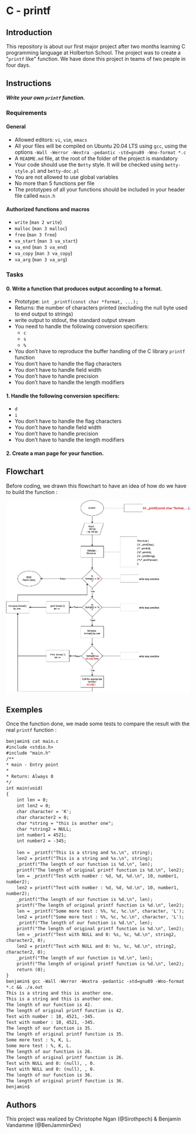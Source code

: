 # C - printf

## Introduction
This repository is about our first major project after two months learning C programming language at Holberton School. 
The project was to create a "```printf``` like" function.
We have done this project in teams of two people in four days.


## Instructions
***Write your own ```printf``` function.***

### Requirements
#### General
* Allowed editors: ```vi```, ```vim```, ```emacs```
* All your files will be compiled on Ubuntu 20.04 LTS using ```gcc```, using the options ```-Wall -Werror -Wextra -pedantic -std=gnu89 -Wno-format *.c```
* A ```README.md``` file, at the root of the folder of the project is mandatory
* Your code should use the ```Betty``` style. It will be checked using ```betty-style.pl``` and ```betty-doc.pl```
* You are not allowed to use global variables
* No more than 5 functions per file
* The prototypes of all your functions should be included in your header file called ```main.h```

#### Authorized functions and macros
* ```write``` (```man 2 write```)
* ```malloc``` (```man 3 malloc```)
* ```free``` (```man 3 free```)
* ```va_start``` (```man 3 va_start```)
* ```va_end``` (```man 3 va_end```)
* ```va_copy``` (```man 3 va_copy```)
* ```va_arg``` (```man 3 va_arg```)

### Tasks
#### 0. Write a function that produces output according to a format.
* Prototype: ```int _printf(const char *format, ...);```
* Returns: the number of characters printed (excluding the null byte used to end output to strings)
* write output to stdout, the standard output stream
* You need to handle the following conversion specifiers:
    - ```c```
    - ```s```
    - ```%```
* You don’t have to reproduce the buffer handling of the C library ```printf``` function
* You don’t have to handle the flag characters
* You don’t have to handle field width
* You don’t have to handle precision
* You don’t have to handle the length modifiers

#### 1. Handle the following conversion specifiers:
* ```d```
* ```i```
* You don’t have to handle the flag characters
* You don’t have to handle field width
* You don’t have to handle precision
* You don’t have to handle the length modifiers

#### 2. Create a man page for your function.

## Flowchart
Before coding, we drawn this flowchart to have an idea of how do we have to build the function : 

![flowchart](flowchart.jpg)



## Exemples
Once the function done, we made some tests to compare the result with the real ```printf``` function :
```
benjamin$ cat main.c
#include <stdio.h>
#include "main.h"
/**
* main - Entry point
*
* Return: Always 0
*/
int main(void)
{
	int len = 0;
	int len2 = 0;
	char character = 'K';
	char character2 = 0;
	char *string = "this is another one";
	char *string2 = NULL;
	int number1 = 4521;
	int number2 = -345;

	len = _printf("This is a string and %s.\n", string);
	len2 = printf("This is a string and %s.\n", string);
	_printf("The length of our function is %d.\n", len);
	printf("The length of original printf function is %d.\n", len2);
	len = _printf("Test with number : %d, %d, %d.\n", 10, number1, number2);
	len2 = printf("Test with number : %d, %d, %d.\n", 10, number1, number2);
	_printf("The length of our function is %d.\n", len);
	printf("The length of original printf function is %d.\n", len2);
	len = _printf("Some more test : %%, %c, %c.\n", character, 'L');
	len2 = printf("Some more test : %%, %c, %c.\n", character, 'L');
	_printf("The length of our function is %d.\n", len);
	printf("The length of original printf function is %d.\n", len2);
	len = _printf("Test with NULL and 0: %s, %c, %d.\n", string2, character2, 0);
	len2 = printf("Test with NULL and 0: %s, %c, %d.\n", string2, character2, 0);
	_printf("The length of our function is %d.\n", len);
	printf("The length of original printf function is %d.\n", len2);
	return (0);
}
benjamin$ gcc -Wall -Werror -Wextra -pedantic -std=gnu89 -Wno-format *.c && ./a.out
This is a string and this is another one.
This is a string and this is another one.
The length of our function is 42.
The length of original printf function is 42.
Test with number : 10, 4521, -345.
Test with number : 10, 4521, -345.
The length of our function is 35.
The length of original printf function is 35.
Some more test : %, K, L.
Some more test : %, K, L.
The length of our function is 26.
The length of original printf function is 26.
Test with NULL and 0: (null), , 0.
Test with NULL and 0: (null), , 0.
The length of our function is 36.
The length of original printf function is 36.
benjamin$
```
## Authors
This project was realized by Christophe Ngan (@Sirothpech) & Benjamin Vandamme (@BenJamminDev)
